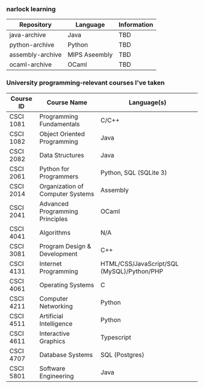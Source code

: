 ### narlock learning

| Repository | Language | Information |
| ------------- | ------------- | ------------- |
| java-archive | Java | TBD |
| python-archive | Python | TBD | 
| assembly-archive | MIPS Aseembly | TBD |
| ocaml-archive | OCaml | TBD | 

### University programming-relevant courses I've taken

| Course ID | Course Name | Language(s) |
| ------------- | ------------- | ------------- |
| CSCI 1081 | Programming Fundamentals | C/C++ |
| CSCI 1082 | Object Oriented Programming | Java |
| CSCI 2082 | Data Structures | Java |
| CSCI 2061 | Python for Programmers | Python, SQL (SQLite 3) |
| CSCI 2014 | Organization of Computer Systems | Assembly |
| CSCI 2041 | Advanced Programming Principles | OCaml |
| CSCI 4041 | Algorithms | N/A |
| CSCI 3081 | Program Design & Development | C++ |
| CSCI 4131 | Internet Programming | HTML/CSS/JavaScript/SQL (MySQL)/Python/PHP |
| CSCI 4061 | Operating Systems | C |
| CSCI 4211 | Computer Networking | Python |
| CSCI 4511 | Artificial Intelligence | Python |
| CSCI 4611 | Interactive Graphics | Typescript |
| CSCI 4707 | Database Systems | SQL (Postgres) |
| CSCI 5801 | Software Engineering | Java |
